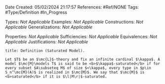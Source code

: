 <div class="topSpace"></div>

Date Created: 05/02/2024 21:17:57
References: #Ref/NONE
Tags: #Type/Definition #In_Progress

Types: <i>Not Applicable</i>
Examples: <i>Not Applicable</i>
Constructions: <i>Not Applicable</i>
Generalizations: <i>Not Applicable</i>

Properties: <i>Not Applicable</i>
Sufficiencies: <i>Not Applicable</i>
Equivalences: <i>Not Applicable</i>
Justifications: <i>Not Applicable</i>

``` ad-Definition
title: Definition (Saturated Model).

Let $T$ be an $\mc{L}$-theory and fix an infinite cardinal $\kappa$. A model $\mc{M}\models T$ is said to be <b>$\kappa$-saturated</b> if for every subset $A\subseteq M$ of size $<\kappa$, every type in $p\in S_n^\mc{M}(A)$ is realized in $\mc{M}$. We say that $\mc{M}$ is <b>saturated</b> if it is $\l|M\r|$-saturated.

```
